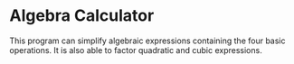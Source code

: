 # Algebra Calculator
This program can simplify algebraic expressions containing the four basic operations. It is also able to factor quadratic and cubic expressions.
